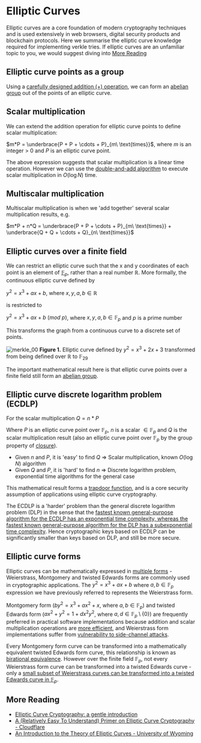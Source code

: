 # Elliptic Curves

Elliptic curves are a core foundation of modern cryptography techniques and is used extensively in web browsers, digital security products and blockchain protocols. Here we summarise the elliptic curve knowledge required for implementing verkle tries. If elliptic curves are an unfamiliar topic to you, we would suggest diving into [More Reading](#more-reading)

## Elliptic curve points as a group

Using a [carefully designed addition (+) operation](https://andrea.corbellini.name/2015/05/17/elliptic-curve-cryptography-a-gentle-introduction/#group-law), we can form an [abelian group](./00-group.md/#abelian-group) out of the points of an elliptic curve. 

## Scalar multiplication

We can extend the addition operation for elliptic curve points to define scalar multiplication:

$m*P = \underbrace{P + P + \cdots + P}_{m\ \text{times}}$, where $m$ is an integer > 0 and $P$ is an elliptic curve point.

The above expression suggests that scalar multiplication is a linear time operation. However we can use the [double-and-add algorithm](https://andrea.corbellini.name/2015/05/17/elliptic-curve-cryptography-a-gentle-introduction/#scalar-multiplication) to execute scalar multiplication in $O(\log{N})$ time.

## Multiscalar multiplication

Multiscalar multiplication is when we 'add together' several scalar multiplication results, e.g.

$m*P + n*Q = \underbrace{P + P + \cdots + P}_{m\ \text{times}} + \underbrace{Q + Q + \cdots + Q}_{n\ \text{times}}$

## Elliptic curves over a finite field

We can restrict an elliptic curve such that the x and y coordinates of each point is an element of [$\mathbb{F}_p$](./00-group.md/#integers-modulo-prime---fp), rather than a real number $\mathbb{R}$. More formally, the continuous elliptic curve defined by

$y^2 = x^3 + ax + b$, where $x, y, a, b \in \mathbb{R}$

is restricted to 

$y^2 = x^3 + ax + b\>(mod\>p)$, where $x, y, a, b \in \mathbb{F}_p$ and $p$ is a prime number

This transforms the graph from a continuous curve to a discrete set of points.

![merkle_00](/img/elliptic_curve_0.png)
**Figure 1.** Elliptic curve defined by $y^2 = x^3 + 2x + 3$ transformed from being defined over $\mathbb{R}$ to $\mathbb{F}_{29}$

The important mathematical result here is that elliptic curve points over a finite field still form an [abelian group](./00-group.md/#abelian-group).

## Elliptic curve discrete logarithm problem (ECDLP)

For the scalar multiplication $Q = n*P$ 

Where $P$ is an elliptic curve point over $\mathbb{F}_p$, $n$ is a scalar $\in \mathbb{F}_p$ and $Q$ is the scalar multiplication result (also an elliptic curve point over $\mathbb{F}_p$ by the group property of [closure](./00-group.md/#group-definition)).

- Given $n$ and $P$, it is 'easy' to find $Q$ => Scalar multiplication, known $O(\log{N})$ algorithm
- Given $Q$ and $P$, it is 'hard' to find $n$ => Discrete logarithm problem, exponential time algorithms for the general case

This mathematical result forms a [trapdoor function](https://cryptography.fandom.com/wiki/Trapdoor_function), and is a core security assumption of applications using elliptic curve cryptography. 

The ECDLP is a 'harder' problem than the general discrete logarithm problem (DLP) in the sense that the [fastest known general-purpose algorithm for the ECDLP has an exponential time complexity, whereas the fastest known general-purpose algorithm for the DLP has a subexponential time complexity](https://link.springer.com/chapter/10.1007/978-3-662-49387-8_1#Abs1). Hence cryptographic keys based on ECDLP can be significantly smaller than keys based on DLP, and still be more secure.

## Elliptic curve forms

Elliptic curves can be mathematically expressed in [multiple forms](https://www.cosic.esat.kuleuven.be/bcrypt/lecture%20slides/wouter.pdf) - Weierstrass, Montgomery and twisted Edwards forms are commonly used in cryptographic applications. The $y^2 = x^3 + ax + b$ where $a, b \in \mathbb{F}_p$ expression we have previously referred to represents the Weierstrass form.

Montgomery form ($by^2 = x^3 + ax^2 + x$, where $a, b \in \mathbb{F}_p$) and twisted Edwards form ($ax^2 + y^2 = 1 + dx^2y^2$, where $a, d \in \mathbb{F}_p \setminus \{0\}$) are frequently preferred in practical software implementations because addition and scalar multiplication operations are [more efficient](https://en.wikipedia.org/wiki/Table_of_costs_of_operations_in_elliptic_curves), and Weierstrass form implementations suffer from [vulnerability to side-channel attacks](https://link.springer.com/chapter/10.1007/3-540-45664-3_24).

Every Montgomery form curve can be transformed into a mathematically equivalent twisted Edwards form curve, this relationship is known as [birational equivalence](https://en.wikipedia.org/wiki/Birational_geometry#Birational_equivalence_and_rationality). However over the finite field $\mathbb{F}_p$, not every Weierstrass form curve can be transformed into a twisted Edwards curve - only a [small subset of Weierstrass curves can be transformed into a twisted Edwards curve in $\mathbb{F}_p$](https://eprint.iacr.org/2008/013.pdf).

## More Reading

- [Elliptic Curve Cryptography: a gentle introduction](https://andrea.corbellini.name/2015/05/17/elliptic-curve-cryptography-a-gentle-introduction/)
- [A (Relatively Easy To Understand) Primer on Elliptic Curve Cryptography - Cloudflare](https://blog.cloudflare.com/a-relatively-easy-to-understand-primer-on-elliptic-curve-cryptography/)
- [An Introduction to the Theory of Elliptic Curves - University of Wyoming](https://www.math.brown.edu/johsilve/Presentations/WyomingEllipticCurve.pdf)
